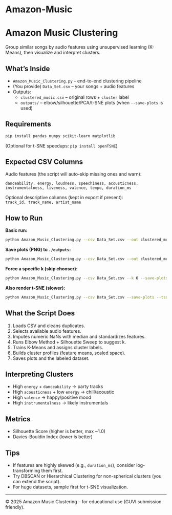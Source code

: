 # Amazon-Music

# Amazon Music Clustering

Group similar songs by audio features using unsupervised learning (K-Means), then visualize and interpret clusters.

##  What’s Inside
- `Amazon_Music_Clustering.py` – end-to-end clustering pipeline
- (You provide) `Data_Set.csv` – your songs + audio features
- Outputs:
  - `clustered_music.csv` – original rows + `cluster` label
  - `outputs/` – elbow/silhouette/PCA/t-SNE plots (when `--save-plots` is used)

##  Requirements
```bash
pip install pandas numpy scikit-learn matplotlib
```
(Optional for t-SNE speedups: `pip install openTSNE`)

##  Expected CSV Columns
Audio features (the script will auto-skip missing ones and warn):
```
danceability, energy, loudness, speechiness, acousticness,
instrumentalness, liveness, valence, tempo, duration_ms
```
Optional descriptive columns (kept in export if present):  
`track_id, track_name, artist_name`

##  How to Run

**Basic run:**
```bash
python Amazon_Music_Clustering.py --csv Data_Set.csv --out clustered_music.csv
```

**Save plots (PNG) to `./outputs`:**
```bash
python Amazon_Music_Clustering.py --csv Data_Set.csv --out clustered_music.csv --save-plots
```

**Force a specific k (skip chooser):**
```bash
python Amazon_Music_Clustering.py --csv Data_Set.csv --k 6 --save-plots
```

**Also render t-SNE (slower):**
```bash
python Amazon_Music_Clustering.py --csv Data_Set.csv --save-plots --tsne
```

##  What the Script Does
1. Loads CSV and cleans duplicates.
2. Selects available audio features.
3. Imputes numeric NaNs with median and standardizes features.
4. Runs Elbow Method + Silhouette Sweep to suggest k.
5. Trains K-Means and assigns cluster labels.
6. Builds cluster profiles (feature means, scaled space).
7. Saves plots and the labeled dataset.

##  Interpreting Clusters
- High `energy` + `danceability` → party tracks
- High `acousticness` + low `energy` → chill/acoustic
- High `valence` → happy/positive mood
- High `instrumentalness` → likely instrumentals

##  Metrics
- Silhouette Score (higher is better, max ~1.0)
- Davies-Bouldin Index (lower is better)

##  Tips
- If features are highly skewed (e.g., `duration_ms`), consider log-transforming them first.
- Try DBSCAN or Hierarchical Clustering for non-spherical clusters (you can extend the script).
- For huge datasets, sample first for t-SNE visualization.

---

© 2025 Amazon Music Clustering – for educational use (GUVI submission friendly).

